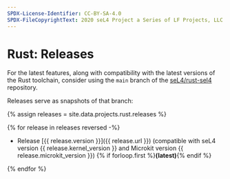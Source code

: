 ```yaml
---
SPDX-License-Identifier: CC-BY-SA-4.0
SPDX-FileCopyrightText: 2020 seL4 Project a Series of LF Projects, LLC.
---
```


# Rust: Releases

For the latest features, along with compatibility with the latest versions of the Rust toolchain, consider using the `main` branch of the [seL4/rust-sel4](https://github.com/seL4/rust-sel4) repository.

Releases serve as snapshots of that branch:

{% assign releases = site.data.projects.rust.releases %}

{% for release in releases reversed -%}

- Release [{{ release.version }}]({{ release.url }})
    (compatible with seL4 version {{ release.kernel_version }} and Microkit version {{ release.microkit_version }})
    {% if forloop.first %}**(latest)**{% endif %}

{% endfor %}
